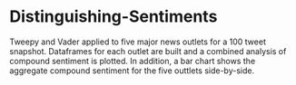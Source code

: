 # Distinguishing-Sentiments

Tweepy and Vader applied to five major news outlets for a 100 tweet snapshot.  Dataframes for each outlet are built and a combined analysis of compound sentiment is plotted. In addition, a bar chart shows the aggregate compound sentiment for the five outtlets side-by-side.
